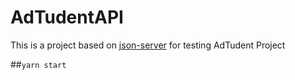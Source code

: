 # AdTudentAPI
This is a project based on [json-server](https://github.com/typicode/json-server) for testing AdTudent Project

##`yarn start`
